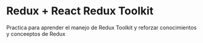 # Redux + React Redux Toolkit

Practica para aprender el manejo de Redux Toolkit y reforzar conocimientos y conceeptos de Redux
